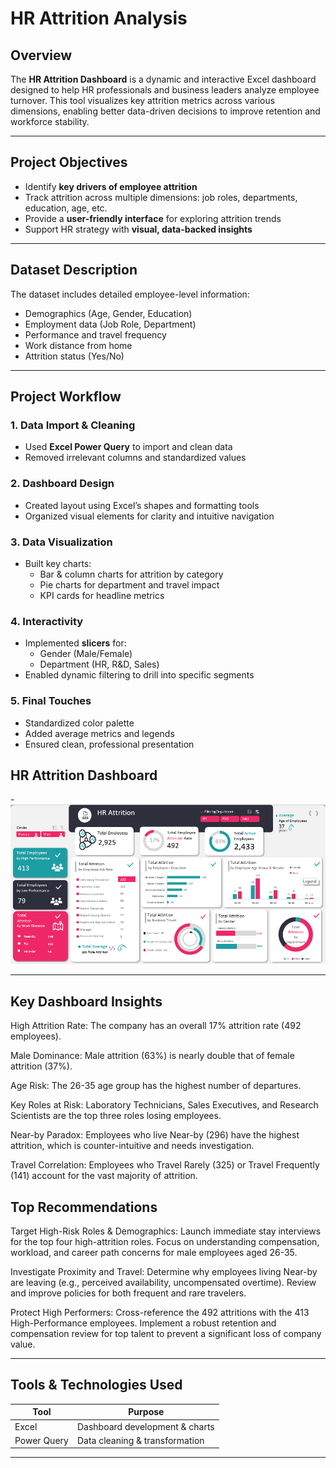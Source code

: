 #  HR Attrition Analysis

##  Overview

The **HR Attrition Dashboard** is a dynamic and interactive Excel dashboard designed to help HR professionals and business leaders analyze employee turnover. This tool visualizes key attrition metrics across various dimensions, enabling better data-driven decisions to improve retention and workforce stability.

---

##  Project Objectives

- Identify **key drivers of employee attrition**
- Track attrition across multiple dimensions: job roles, departments, education, age, etc.
- Provide a **user-friendly interface** for exploring attrition trends
- Support HR strategy with **visual, data-backed insights**

---

##  Dataset Description

The dataset includes detailed employee-level information:

-  Demographics (Age, Gender, Education)
-  Employment data (Job Role, Department)
-  Performance and travel frequency
-  Work distance from home
-  Attrition status (Yes/No)

---

##  Project Workflow

### 1. **Data Import & Cleaning**
- Used **Excel Power Query** to import and clean data
- Removed irrelevant columns and standardized values

### 2. **Dashboard Design**
- Created layout using Excel’s shapes and formatting tools
- Organized visual elements for clarity and intuitive navigation

### 3. **Data Visualization**
- Built key charts:
  - Bar & column charts for attrition by category
  - Pie charts for department and travel impact
  - KPI cards for headline metrics

### 4. **Interactivity**
- Implemented **slicers** for:
  - Gender (Male/Female)
  - Department (HR, R&D, Sales)
- Enabled dynamic filtering to drill into specific segments

### 5. **Final Touches**
- Standardized color palette
- Added average metrics and legends
- Ensured clean, professional presentation

##  HR Attrition Dashboard

-![Dashboard View](https://github.com/Shaadink/Hr-Attrition-Analysis-excel-dashboard-/blob/main/Hr%20attrition%20analysis%20dashboard.png)

---

##  Key Dashboard Insights

High Attrition Rate: The company has an overall 17% attrition rate (492 employees).

Male Dominance: Male attrition (63%) is nearly double that of female attrition (37%).

Age Risk: The 26-35 age group has the highest number of departures.

Key Roles at Risk: Laboratory Technicians, Sales Executives, and Research Scientists are the top three roles losing employees.

Near-by Paradox: Employees who live Near-by (296) have the highest attrition, which is counter-intuitive and needs investigation.

Travel Correlation: Employees who Travel Rarely (325) or Travel Frequently (141) account for the vast majority of attrition.

 ## Top Recommendations
 
Target High-Risk Roles & Demographics: Launch immediate stay interviews for the top four high-attrition roles. Focus on understanding compensation, workload, and career path concerns for male employees aged 26-35.

Investigate Proximity and Travel: Determine why employees living Near-by are leaving (e.g., perceived availability, uncompensated overtime). Review and improve policies for both frequent and rare travelers.

Protect High Performers: Cross-reference the 492 attritions with the 413 High-Performance employees. Implement a robust retention and compensation review for top talent to prevent a significant loss of company value.

---

##  Tools & Technologies Used

| Tool        | Purpose                        |
|-------------|--------------------------------|
| Excel       | Dashboard development & charts |
| Power Query | Data cleaning & transformation ||








---



